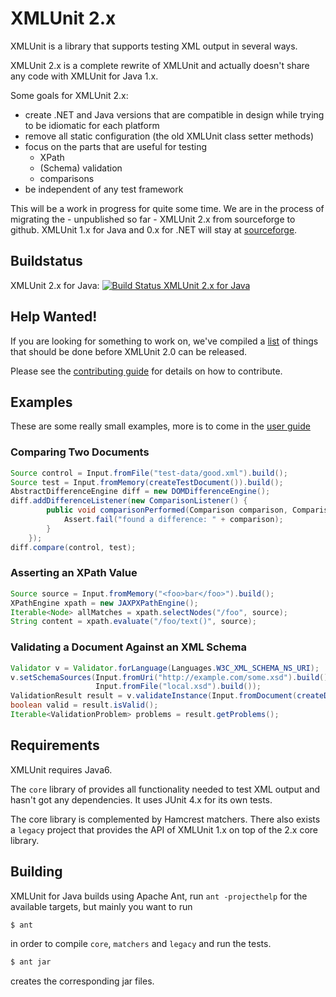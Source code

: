 XMLUnit 2.x
===========

XMLUnit is a library that supports testing XML output in several ways.

XMLUnit 2.x is a complete rewrite of XMLUnit and actually doesn't
share any code with XMLUnit for Java 1.x.

Some goals for XMLUnit 2.x:

* create .NET and Java versions that are compatible in design while
  trying to be idiomatic for each platform
* remove all static configuration (the old XMLUnit class setter methods)
* focus on the parts that are useful for testing
  - XPath
  - (Schema) validation
  - comparisons
* be independent of any test framework

This will be a work in progress for quite some time.  We are in the
process of migrating the - unpublished so far - XMLUnit 2.x from
sourceforge to github.  XMLUnit 1.x for Java and 0.x for .NET will
stay at [sourceforge](https://sourceforge.net/projects/xmlunit/).

## Buildstatus

XMLUnit 2.x for Java: [![Build Status XMLUnit 2.x for Java](https://travis-ci.org/xmlunit/xmlunit.svg?branch=master)](https://travis-ci.org/xmlunit/xmlunit)

## Help Wanted!

If you are looking for something to work on, we've compiled a
[list](HELP_WANTED.md) of things that should be done before XMLUnit
2.0 can be released.

Please see the [contributing guide](CONTRIBUTING.md) for details on
how to contribute.

## Examples

These are some really small examples, more is to come in the [user guide](https://github.com/xmlunit/user-guide/wiki)

### Comparing Two Documents

```java
Source control = Input.fromFile("test-data/good.xml").build();
Source test = Input.fromMemory(createTestDocument()).build();
AbstractDifferenceEngine diff = new DOMDifferenceEngine();
diff.addDifferenceListener(new ComparisonListener() {
        public void comparisonPerformed(Comparison comparison, ComparisonResult outcome) {
            Assert.fail("found a difference: " + comparison);
        }
    });
diff.compare(control, test);
```

### Asserting an XPath Value

```java
Source source = Input.fromMemory("<foo>bar</foo>").build();
XPathEngine xpath = new JAXPXPathEngine();
Iterable<Node> allMatches = xpath.selectNodes("/foo", source);
String content = xpath.evaluate("/foo/text()", source);
```

### Validating a Document Against an XML Schema

```java
Validator v = Validator.forLanguage(Languages.W3C_XML_SCHEMA_NS_URI);
v.setSchemaSources(Input.fromUri("http://example.com/some.xsd").build(),
                   Input.fromFile("local.xsd").build());
ValidationResult result = v.validateInstance(Input.fromDocument(createDocument()).build());
boolean valid = result.isValid();
Iterable<ValidationProblem> problems = result.getProblems();
```

## Requirements

XMLUnit requires Java6.

The `core` library of provides all functionality needed to test XML
output and hasn't got any dependencies.  It uses JUnit 4.x for its own
tests.

The core library is complemented by Hamcrest matchers.  There also
exists a `legacy` project that provides the API of XMLUnit 1.x on top
of the 2.x core library.

## Building

XMLUnit for Java builds using Apache Ant, run `ant -projecthelp` for
the available targets, but mainly you want to run

```sh
$ ant
```

in order to compile `core`, `matchers` and `legacy` and run the
tests.

```sh
$ ant jar
```

creates the corresponding jar files.

